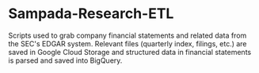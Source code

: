 # Sampada-Research-ETL

Scripts used to grab company financial statements and related data from the SEC's EDGAR system. Relevant files (quarterly index, filings, etc.) are saved in Google Cloud Storage and structured data in financial statements is parsed and saved into BigQuery.
